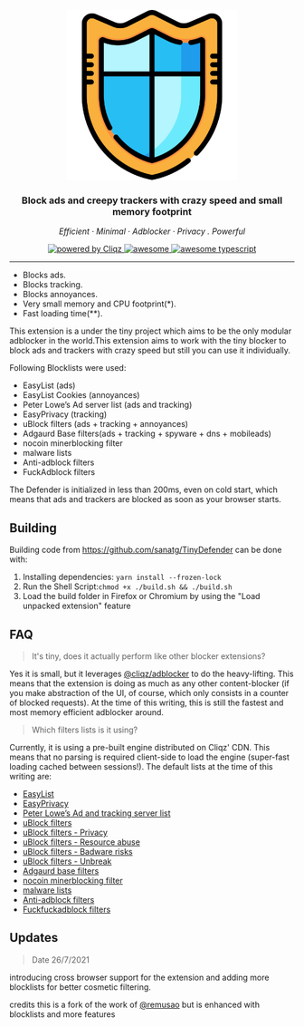 <p align="center">
  <img src="./icons/readme-o-icon.png" width="300px" alt="TinyDefender" />
</p>
<h3 align="center">Block ads and creepy trackers with crazy speed and small memory footprint</h3>

<p align="center">
  <em>
    Efficient
    · Minimal
    · Adblocker
    · Privacy
    . Powerful
  </em>
</p>

<p align="center">
  <a href="https://cliqz.com" target="_blank" rel="noopener noreferrer">
    <img alt="powered by Cliqz" src="https://img.shields.io/badge/cliqz-powered-blue?logo=cliqz&style=flat-square">
  </a>

  <a href="#">
  <img alt="awesome" src="https://cdn.rawgit.com/sindresorhus/awesome/d7305f38d29fed78fa85652e3a63e154dd8e8829/media/badge.svg">
  </a>
  <a href="#">
    <img alt="awesome typescript" src="https://badges.frapsoft.com/typescript/awesome/typescript.png?v=101">
  </a>

</p>

---

- Blocks ads.
- Blocks tracking.
- Blocks annoyances.
- Very small memory and CPU footprint(\*).
- Fast loading time(\*\*).

This extension is a under the tiny project which aims to be the only modular adblocker in the world.This extension aims to work with the tiny blocker to block ads and trackers with crazy speed but still you can use it individually.

Following Blocklists were used:

- EasyList (ads)
- EasyList Cookies (annoyances)
- Peter Lowe’s Ad server list (ads and tracking)
- EasyPrivacy (tracking)
- uBlock filters (ads + tracking + annoyances)
- Adgaurd Base filters(ads + tracking + spyware + dns + mobileads)
- nocoin minerblocking filter 
- malware lists
- Anti-adblock filters
- FuckAdblock filters


The Defender is initialized in less than 200ms, even on cold start, which means that ads and trackers are blocked as soon as your browser starts.

## Building

Building code from https://github.com/sanatg/TinyDefender can be done with:

1. Installing dependencies: `yarn install --frozen-lock`
2. Run the Shell Script:`chmod +x ./build.sh && ./build.sh`
2. Load the build folder in Firefox or Chromium by using the "Load unpacked extension" feature

## FAQ

> It's tiny, does it actually perform like other blocker extensions?

Yes it is small, but it leverages
[@cliqz/adblocker](https://github.com/cliqz-oss/adblocker) to do the
heavy-lifting. This means that the extension is doing as much as any other
content-blocker (if you make abstraction of the UI, of course, which only
consists in a counter of blocked requests). At the time of this writing, this
is still the fastest and most memory efficient adblocker around.

> Which filters lists is it using?

Currently, it is using a pre-built engine distributed on Cliqz' CDN.
This means that no parsing is required client-side to load the engine
(super-fast loading cached between sessions!). The default lists at the
time of this writing are:

- [EasyList](https://easylist.to/easylist/easylist.txt)
- [EasyPrivacy](https://easylist.to/easylist/easyprivacy.txt)
- [Peter Lowe’s Ad and tracking server list](https://pgl.yoyo.org/adservers/serverlist.php?hostformat=adblockplus&showintro=0&mimetype=plaintext)
- [uBlock filters](https://raw.githubusercontent.com/uBlockOrigin/uAssets/master/filters/filters.txt)
- [uBlock filters - Privacy](https://raw.githubusercontent.com/uBlockOrigin/uAssets/master/filters/privacy.txt)
- [uBlock filters - Resource abuse](https://raw.githubusercontent.com/uBlockOrigin/uAssets/master/filters/resource-abuse.txt)
- [uBlock filters - Badware risks](https://raw.githubusercontent.com/uBlockOrigin/uAssets/master/filters/badware.txt)
- [uBlock filters - Unbreak](https://raw.githubusercontent.com/uBlockOrigin/uAssets/master/filters/unbreak.txt)
- [Adgaurd base filters](https://raw.githubusercontent.com/AdguardTeam/FiltersRegistry/master/filters/filter_15_DnsFilter/filter.txt)
- [nocoin minerblocking filter ](https://raw.githubusercontent.com/hoshsadiq/adblock-nocoin-list/master/nocoin.txt)
- [malware lists](https://curben.gitlab.io/malware-filter/urlhaus-filter-ag.txt)
- [Anti-adblock filters](https://easylist-downloads.adblockplus.org/antiadblockfilters.txt)
- [Fuckfuckadblock filters](https://raw.githubusercontent.com/bogachenko/fuckfuckadblock/master/fuckfuckadblock.txt)


## Updates
> Date 26/7/2021

introducing cross browser support for the extension and adding more blocklists for better cosmetic filtering.

credits
 this is a fork of the work of [@remusao](https://github.com/remusao/blockrz) but is enhanced with blocklists and more features